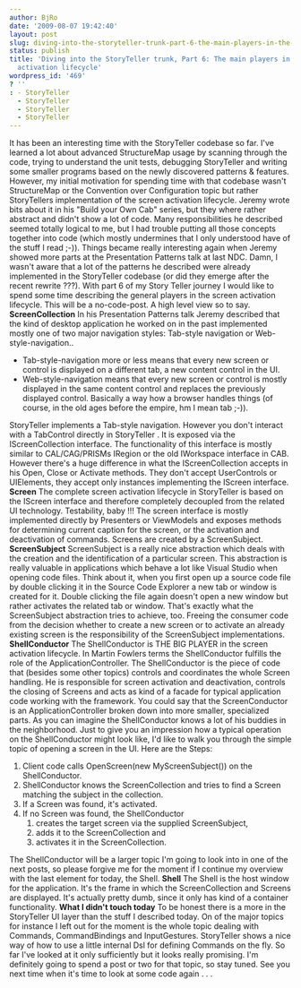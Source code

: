 ```yaml
---
author: BjRo
date: '2009-08-07 19:42:40'
layout: post
slug: diving-into-the-storyteller-trunk-part-6-the-main-players-in-the-screen-activation-lifecycle
status: publish
title: 'Diving into the StoryTeller trunk, Part 6: The main players in the screen
  activation lifecycle'
wordpress_id: '469'
? ''
: - StoryTeller
  - StoryTeller
  - StoryTeller
  - StoryTeller
---
```


It has been an interesting time with the StoryTeller codebase so far.
I've learned a lot about advanced StructureMap usage by scanning through
the code, trying to understand the unit tests, debugging StoryTeller and
writing some smaller programs based on the newly discovered patterns &
features. However, my initial motivation for spending time with that
codebase wasn't StructureMap or the Convention over Configuration topic
but rather StoryTellers implementation of the screen activation
lifecycle. Jeremy wrote bits about it in his "Build your Own Cab"
series, but they where rather abstract and didn't show a lot of code.
Many responsibilities he described seemed totally logical to me, but I
had trouble putting all those concepts together into code (which mostly
undermines that I only understood have of the stuff I read ;-)). Things
became really interesting again when Jeremy showed more parts at the
Presentation Patterns talk at last NDC. Damn, I wasn't aware that a lot
of the patterns he described were already implemented in the StoryTeller
codebase (or did they emerge after the recent rewrite ???). With part 6
of my Story Teller journey I would like to spend some time describing
the general players in the screen activation lifecycle. This will be a
no-code-post. A high level view so to say. **ScreenCollection** In his
Presentation Patterns talk Jeremy described that the kind of desktop
application he worked on in the past implemented mostly one of two major
navigation styles: Tab-style navigation or Web-style-navigation..

-   Tab-style-navigation more or less means that every new screen or
    control is displayed on a different tab, a new content control in
    the UI.
-   Web-style-navigation means that every new screen or control is
    mostly displayed in the same content control and replaces the
    previously displayed control. Basically a way how a browser handles
    things (of course, in the old ages before the empire, hm I mean tab
    ;-)).

StoryTeller implements a Tab-style navigation. However you don't
interact with a TabControl directly in StoryTeller . It is exposed via
the IScreenCollection interface. The functionality of this interface is
mostly similar to CAL/CAG/PRISMs IRegion or the old IWorkspace interface
in CAB. However there's a huge difference in what the IScreenCollection
accepts in his Open, Close or Activate methods. They don't accept
UserControls or UIElements, they accept only instances implementing the
IScreen interface. **Screen** The complete screen activation lifecycle
in StoryTeller is based on the IScreen interface and therefore
completely decoupled from the related UI technology. Testability, baby
!!! The screen interface is mostly implemented directly by Presenters or
ViewModels and exposes methods for determining current caption for the
screen, or the activation and deactivation of commands. Screens are
created by a ScreenSubject. **ScreenSubject** ScreenSubject is a really
nice abstraction which deals with the creation and the identification of
a particular screen. This abstraction is really valuable in applications
which behave a lot like Visual Studio when opening code files. Think
about it, when you first open up a source code file by double clicking
it in the Source Code Explorer a new tab or window is created for it.
Double clicking the file again doesn't open a new window but rather
activates the related tab or window. That's exactly what the
ScreenSubject abstraction tries to achieve, too. Freeing the consumer
code from the decision whether to create a new screen or to activate an
already existing screen is the responsibility of the ScreenSubject
implementations. **ShellConductor** The ShellConductor is THE BIG PLAYER
in the screen activation lifecycle. In Martin Fowlers terms the
ShellConductor fulfills the role of the ApplicationController. The
ShellConductor is the piece of code that (besides some other topics)
controls and coordinates the whole Screen handling. He is responsible
for screen activation and deactivation, controls the closing of Screens
and acts as kind of a facade for typical application code working with
the framework. You could say that the ScreenConductor is an
ApplicationController broken down into more smaller, specialized parts.
As you can imagine the ShellConductor knows a lot of his buddies in the
neighborhood. Just to give you an impression how a typical operation on
the ShellConductor might look like, I'd like to walk you through the
simple topic of opening a screen in the UI. Here are the Steps:

1.  Client code calls OpenScreen(new MyScreenSubject()) on the
    ShellConductor.
2.  ShellConductor knows the ScreenCollection and tries to find a Screen
    matching the subject in the collection.
3.  If a Screen was found, it's activated.
4.  If no Screen was found, the ShellConductor
    1.  creates the target screen via the supplied ScreenSubject,
    2.  adds it to the ScreenCollection and
    3.  activates it in the ScreenCollection.

The ShellConductor will be a larger topic I'm going to look into in one
of the next posts, so please forgive me for the moment if I continue my
overview with the last element for today, the Shell. **Shell** The Shell
is the host window for the application. It's the frame in which the
ScreenCollection and Screens are displayed. It's actually pretty dumb,
since it only has kind of a container functionality. **What I didn't
touch today** To be honest there is a more in the StoryTeller UI layer
than the stuff I described today. On of the major topics for instance I
left out for the moment is the whole topic dealing with Commands,
CommandBindings and InputGestures. StoryTeller shows a nice way of how
to use a little internal Dsl for defining Commands on the fly. So far
I've looked at it only sufficiently but it looks really promising. I'm
definitely going to spend a post or two for that topic, so stay tuned.
See you next time when it's time to look at some code again . . .
